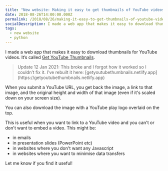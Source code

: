 ```yaml
---
title: "New website: Making it easy to get thumbnails of YouTube videos"
date: 2018-08-26T14:00:00.000Z
permalink: /2018/08/26/making-it-easy-to-get-thumbnails-of-youtube-videos.html
socialDescription: I made a web app that makes it easy to download thumbnails for YouTube videos
tags:
  - new website
  - python
---
```

I made a web app that makes it easy to download thumbnails for YouTube videos. It’s called [Get YouTube Thumbnails](https://youtubethumbnails.pythonanywhere.com).

<blockquote>Update 12 Jan 2021: This broke and I forgot how it worked so I couldn’t fix it. I’ve rebuilt it here: [getyoutubethumbnails.netlify.app](https://getyoutubethumbnails.netlify.app)</blockquote>

When you submit a YouTube URL, you get back the image, a link to that image, and the original height and width of that image (even if it's scaled down on your screen size).

You can also download the image with a YouTube play logo overlaid on the top.

This is useful when you want to link to a YouTube video and you can't or don't want to embed a video. This might be:

* in emails
* in presentation slides (PowerPoint etc)
* in websites where you don't want any Javascript
* in websites where you want to minimise data transfers

Let me know if you find it useful!